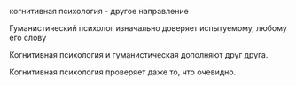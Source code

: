 когнитивная психология - другое направление

Гуманистический психолог изначально доверяет испытуемому, любому его слову

Когнитивная психология и гуманистическая дополняют друг друга. 

Когнитивная психология проверяет даже то, что очевидно.